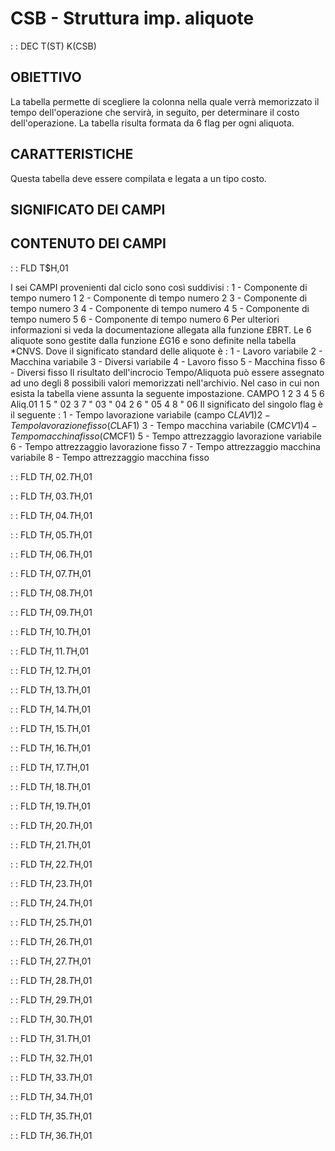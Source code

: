 # CSB - Struttura imp. aliquote
 :  : DEC T(ST) K(CSB)
## OBIETTIVO
La tabella permette di scegliere la colonna nella quale verrà memorizzato il tempo dell'operazione che servirà, in seguito, per determinare il costo dell'operazione.
La tabella risulta formata da 6 flag per ogni aliquota.
## CARATTERISTICHE
Questa tabella deve essere compilata e legata a un tipo costo.
## SIGNIFICATO DEI CAMPI


## CONTENUTO DEI CAMPI

 :  : FLD T$H,01

I sei CAMPI provenienti dal ciclo sono così suddivisi : 
1  - Componente di tempo numero 1
2  - Componente di tempo numero 2
3  - Componente di tempo numero 3
4  - Componente di tempo numero 4
5  - Componente di tempo numero 5
6  - Componente di tempo numero 6
Per ulteriori informazioni si veda la documentazione allegata alla funzione £BRT.
Le 6 aliquote sono gestite dalla funzione £G16 e sono definite nella tabella *CNVS.
Dove il significato standard delle aliquote è : 
1  - Lavoro variabile
2  - Macchina variabile
3  - Diversi variabile
4  - Lavoro fisso
5  - Macchina fisso
6  - Diversi fisso
Il risultato dell'incrocio Tempo/Aliquota può essere assegnato ad uno degli 8 possibili valori memorizzati nell'archivio.
Nel caso in cui non esista la tabella viene assunta la seguente impostazione.
CAMPO     1    2    3    4    5    6
Aliq.01   1         5
 "   02        3         7
 "   03
 "   04   2         6
 "   05        4         8
 "   06
Il significato del singolo flag è il seguente : 
1  - Tempo lavorazione variabile (campo C$LAV1)
2  - Tempo lavorazione fisso (C$LAF1)
3  - Tempo macchina variabile (C$MCV1)
4  - Tempo macchina fisso (C$MCF1)
5  - Tempo attrezzaggio lavorazione variabile
6  - Tempo attrezzaggio lavorazione fisso
7  - Tempo attrezzaggio macchina variabile
8  - Tempo attrezzaggio macchina fisso

 :  : FLD T$H,02.T$H,01

 :  : FLD T$H,03.T$H,01

 :  : FLD T$H,04.T$H,01

 :  : FLD T$H,05.T$H,01

 :  : FLD T$H,06.T$H,01

 :  : FLD T$H,07.T$H,01

 :  : FLD T$H,08.T$H,01

 :  : FLD T$H,09.T$H,01

 :  : FLD T$H,10.T$H,01

 :  : FLD T$H,11.T$H,01

 :  : FLD T$H,12.T$H,01

 :  : FLD T$H,13.T$H,01

 :  : FLD T$H,14.T$H,01

 :  : FLD T$H,15.T$H,01

 :  : FLD T$H,16.T$H,01

 :  : FLD T$H,17.T$H,01

 :  : FLD T$H,18.T$H,01

 :  : FLD T$H,19.T$H,01

 :  : FLD T$H,20.T$H,01

 :  : FLD T$H,21.T$H,01

 :  : FLD T$H,22.T$H,01

 :  : FLD T$H,23.T$H,01

 :  : FLD T$H,24.T$H,01

 :  : FLD T$H,25.T$H,01

 :  : FLD T$H,26.T$H,01

 :  : FLD T$H,27.T$H,01

 :  : FLD T$H,28.T$H,01

 :  : FLD T$H,29.T$H,01

 :  : FLD T$H,30.T$H,01

 :  : FLD T$H,31.T$H,01

 :  : FLD T$H,32.T$H,01

 :  : FLD T$H,33.T$H,01

 :  : FLD T$H,34.T$H,01

 :  : FLD T$H,35.T$H,01

 :  : FLD T$H,36.T$H,01
